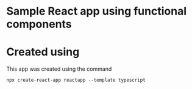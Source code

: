 # Sample React app using functional components

# Created using
This app was created using the command
```
npx create-react-app reactapp --template typescript
```
